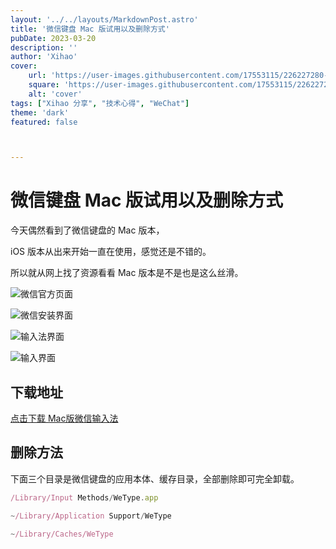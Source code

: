 ```yaml
---
layout: '../../layouts/MarkdownPost.astro'
title: '微信键盘 Mac 版试用以及删除方式'
pubDate: 2023-03-20
description: ''
author: 'Xihao'
cover:
    url: 'https://user-images.githubusercontent.com/17553115/226227280-e070fd09-6ead-4c4d-adb7-3924dc8c74bd.png'
    square: 'https://user-images.githubusercontent.com/17553115/226227280-e070fd09-6ead-4c4d-adb7-3924dc8c74bd.png'
    alt: 'cover'
tags: ["Xihao 分享", "技术心得", "WeChat"]
theme: 'dark'
featured: false



---
```


# 微信键盘 Mac 版试用以及删除方式

今天偶然看到了微信键盘的 Mac 版本，

iOS 版本从出来开始一直在使用，感觉还是不错的。

所以就从网上找了资源看看 Mac 版本是不是也是这么丝滑。



![微信官方页面](https://user-images.githubusercontent.com/17553115/226227280-e070fd09-6ead-4c4d-adb7-3924dc8c74bd.png)



![微信安装界面](https://user-images.githubusercontent.com/17553115/226227265-aabf329f-a822-472e-b7d6-548f67373630.png)





![输入法界面](https://user-images.githubusercontent.com/17553115/226227275-e270eda7-d3d3-45a8-a7a9-0c101e5584cd.png)



![输入界面](https://user-images.githubusercontent.com/17553115/226227277-a08f72ef-fc90-4899-96b6-d797f012e8d4.png)





## 下载地址

[点击下载 Mac版微信输入法](http://op.steveee.me:5244/d/Steve/Onedrive/Mac%20App/%E5%BE%AE%E4%BF%A1%E8%BE%93%E5%85%A5%E6%B3%95Mac.zip)



## 删除方法

下面三个目录是微信键盘的应用本体、缓存目录，全部删除即可完全卸载。

```javascript
/Library/Input Methods/WeType.app

~/Library/Application Support/WeType

~/Library/Caches/WeType
```


